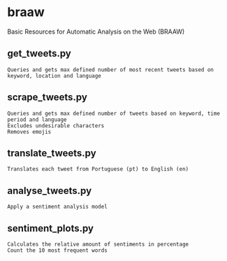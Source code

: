 # braaw
Basic Resources for Automatic Analysis on the Web (BRAAW)

## get_tweets.py
    Queries and gets max defined number of most recent tweets based on keyword, location and language

## scrape_tweets.py
    Queries and gets max defined number of tweets based on keyword, time period and language
    Excludes undesirable characters
    Removes emojis

## translate_tweets.py
    Translates each tweet from Portuguese (pt) to English (en)

## analyse_tweets.py
    Apply a sentiment analysis model

## sentiment_plots.py
    Calculates the relative amount of sentiments in percentage
    Count the 10 most frequent words
